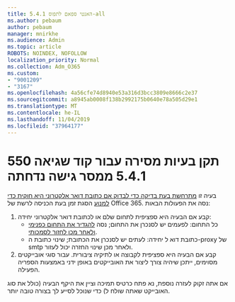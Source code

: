 ```yaml
---
title: 5.4.1 האנטי ספאם לתפוס-all
ms.author: pebaum
author: pebaum
manager: mnirkhe
ms.audience: Admin
ms.topic: article
ROBOTS: NOINDEX, NOFOLLOW
localization_priority: Normal
ms.collection: Adm_O365
ms.custom:
- "9001209"
- "3167"
ms.openlocfilehash: 4a56cfe74d8940e53a316d3bcc3809e8666c2e37
ms.sourcegitcommit: a8945ab0008f138b2992175b0640e78a505d29e1
ms.translationtype: MT
ms.contentlocale: he-IL
ms.lasthandoff: 11/04/2019
ms.locfileid: "37964177"
---
```

# <a name="fix-delivery-issues-for-error-code-550-541-relay-access-denied"></a>תקן בעיות מסירה עבור קוד שגיאה 550 5.4.1 ממסר גישה נדחתה

בעיה זו [מתרחשת בעת בדיקה כדי לבדוק אם כתובת דואר אלקטרוני היא חוקית כדי למנוע](https://docs.microsoft.com/exchange/mail-flow-best-practices/use-directory-based-edge-blocking) הסגת זמן בעת הכניסה לרשת של Office 365. נסה את הפעולות הבאות:

1. קבע אם הבעיה היא ספציפית לתחום שלם או לכתובת דואר אלקטרוני יחידה:
    - כל התחום: לפעמים יש לסנכרן את התחום; נסה [להגדיר את התחום כפנימי ולאחר מכן לחזור לסמכותי](https://docs.microsoft.com/exchange/mail-flow-best-practices/manage-accepted-domains/manage-accepted-domains).
     - כתובת דוא ל יחידה: לעתים יש לסנכרן את הכתובת; שינוי כתובת ה-proxy של smtp ולאחר מכן שינוי החזרה יכול לעזור.
2. קבע אם הבעיה היא ספציפית לקבוצה או לתיקיה ציבורית. עבור סוגי אובייקטים מסוימים, ייתכן שיהיה צורך ליצור את האובייקטים באופן ידני באמצעות הספריה הפעילה.

אם אתה זקוק לעזרה נוספת, נא פתח כרטיס תמיכה וציין את היקף הבעיה (כולל את סוג האובייקט שאתה שולח ל) כדי שנוכל לסייע לך בצורה טובה יותר.